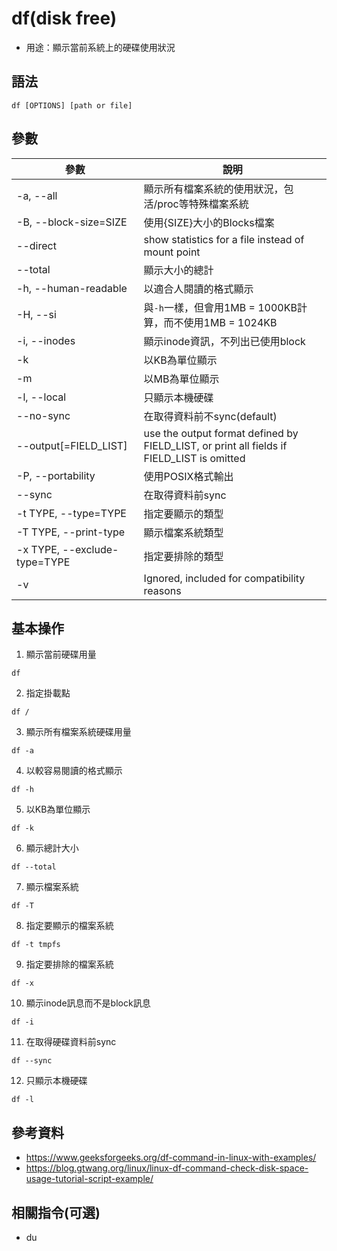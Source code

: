 # df(disk free)

- 用途：顯示當前系統上的硬碟使用狀況

## 語法

```shell
df [OPTIONS] [path or file]
```

## 參數

| 參數                         | 說明                                                                                      |
| ---------------------------- | ----------------------------------------------------------------------------------------- |
| -a, --all                    | 顯示所有檔案系統的使用狀況，包活/proc等特殊檔案系統                                       |
| -B, --block-size=SIZE        | 使用{SIZE}大小的Blocks檔案                                                                |
| --direct                     | show statistics for a file instead of mount point                                         |
| --total                      | 顯示大小的總計                                                                            |
| -h, --human-readable         | 以適合人閱讀的格式顯示                                                                    |
| -H, --si                     | 與`-h`一樣，但會用1MB = 1000KB計算，而不使用1MB = 1024KB                                  |
| -i, --inodes                 | 顯示inode資訊，不列出已使用block                                                          |
| -k                           | 以KB為單位顯示                                                                            |
| -m                           | 以MB為單位顯示                                                                            |
| -l, --local                  | 只顯示本機硬碟                                                                            |
| --no-sync                    | 在取得資料前不sync(default)                                                               |
| --output[=FIELD_LIST]        | use the output format defined by FIELD_LIST, or print all fields if FIELD_LIST is omitted |
| -P, --portability            | 使用POSIX格式輸出                                                                         |
| --sync                       | 在取得資料前sync                                                                          |
| -t TYPE, --type=TYPE         | 指定要顯示的類型                                                                          |
| -T TYPE, --print-type        | 顯示檔案系統類型                                                                          |
| -x TYPE, --exclude-type=TYPE | 指定要排除的類型                                                                          |
| -v                           | Ignored, included for compatibility reasons                                               |

## 基本操作
1. 顯示當前硬碟用量
```shell
df
```

2. 指定掛載點
```shell
df /
```

3. 顯示所有檔案系統硬碟用量
```shell
df -a
```

4. 以較容易閱讀的格式顯示
```shell
df -h
```

5. 以KB為單位顯示
```shell
df -k
```

6. 顯示總計大小
```shell
df --total
```

7. 顯示檔案系統
```shell
df -T
```

8. 指定要顯示的檔案系統
```shell
df -t tmpfs
```

9. 指定要排除的檔案系統
```shell
df -x
```

10. 顯示inode訊息而不是block訊息
```shell
df -i
```

11. 在取得硬碟資料前sync
```shell
df --sync
```

12. 只顯示本機硬碟
```shell
df -l
```
## 參考資料
* https://www.geeksforgeeks.org/df-command-in-linux-with-examples/
* https://blog.gtwang.org/linux/linux-df-command-check-disk-space-usage-tutorial-script-example/
## 相關指令(可選)
* du